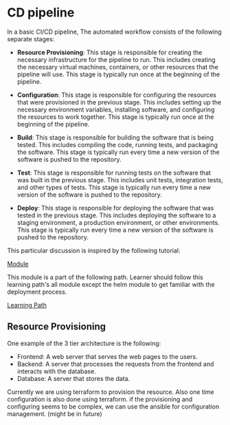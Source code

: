 # CD pipeline

In a basic CI/CD pipeline, The automated workflow consists of the following separate stages:

- **Resource Provisioning**: This stage is responsible for creating the necessary infrastructure for the pipeline to run. This includes creating the necessary virtual machines, containers, or other resources that the pipeline will use. This stage is typically run once at the beginning of the pipeline.

- **Configuration**: This stage is responsible for configuring the resources that were provisioned in the previous stage. This includes setting up the necessary environment variables, installing software, and configuring the resources to work together. This stage is typically run once at the beginning of the pipeline.

- **Build**: This stage is responsible for building the software that is being tested. This includes compiling the code, running tests, and packaging the software. This stage is typically run every time a new version of the software is pushed to the repository.

- **Test**: This stage is responsible for running tests on the software that was built in the previous stage. This includes unit tests, integration tests, and other types of tests. This stage is typically run every time a new version of the software is pushed to the repository.

- **Deploy**: This stage is responsible for deploying the software that was tested in the previous stage. This includes deploying the software to a staging environment, a production environment, or other environments. This stage is typically run every time a new version of the software is pushed to the repository.


This particular discussion is inspired by the following tutorial:

[Module](https://learn.microsoft.com/en-us/training/modules/aks-deployment-pipeline-github-actions/?wt.mc_id=3reg_15558_webpage_reactor)

This module is a part of the following path. Learner should follow this learning path's all module except the helm module to get familiar with the deployment process.

[Learning Path](https://learn.microsoft.com/en-us/training/paths/develop-deploy-applications-kubernetes)

## Resource Provisioning 

One example of the 3 tier architecture is the following:

- Frontend: A web server that serves the web pages to the users.
- Backend: A server that processes the requests from the frontend and interacts with the database.
- Database: A server that stores the data.

Currently we are using terraform to provision the resource. Also one time configuration is also done using terraform. if the provisioning and configuring seems to be complex, we can use the ansible for configuration management. (might be in future)